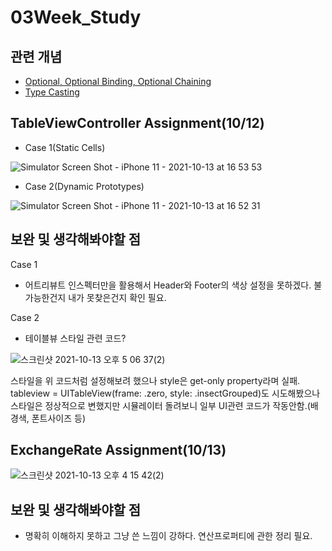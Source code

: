 # 03Week_Study

## 관련 개념
* [Optional, Optional Binding, Optional Chaining](https://daltonic.tistory.com/14)
* [Type Casting](https://daltonic.tistory.com/15?category=977963)


## TableViewController Assignment(10/12)

* Case 1(Static Cells)

![Simulator Screen Shot - iPhone 11 - 2021-10-13 at 16 53 53](https://user-images.githubusercontent.com/87598209/137097465-affb130a-6674-42c1-85e3-2895a4c6bab2.png)



* Case 2(Dynamic Prototypes)

![Simulator Screen Shot - iPhone 11 - 2021-10-13 at 16 52 31](https://user-images.githubusercontent.com/87598209/137097438-790401d3-e3c1-4887-bdb6-411011b92537.png)



## 보완 및 생각해봐야할 점
Case 1
* 어트리뷰트 인스펙터만을 활용해서 Header와 Footer의 색상 설정을 못하겠다. 불가능한건지 내가 못찾은건지 확인 필요.


Case 2
* 테이블뷰 스타일 관련 코드?

![스크린샷 2021-10-13 오후 5 06 37(2)](https://user-images.githubusercontent.com/87598209/137098036-e6f52cd3-1e13-4394-b2cd-92d878cc0b12.png)

스타일을 위 코드처럼 설정해보려 했으나 style은 get-only property라며 실패.
tableview = UITableView(frame: .zero, style: .insectGrouped)도 시도해봤으나 스타일은 정상적으로 변했지만 시뮬레이터 돌려보니 일부 UI관련 코드가 작동안함.(배경색, 폰트사이즈 등)

## ExchangeRate Assignment(10/13)

![스크린샷 2021-10-13 오후 4 15 42(2)](https://user-images.githubusercontent.com/87598209/137104010-9e010c54-5408-48d1-8f22-c4d36c715961.png)


## 보완 및 생각해봐야할 점
* 명확히 이해하지 못하고 그냥 쓴 느낌이 강하다. 연산프로퍼티에 관한 정리 필요.
